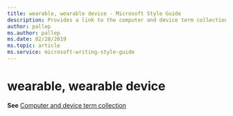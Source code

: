 ```yaml
---
title: wearable, wearable device - Microsoft Style Guide
description: Provides a link to the computer and device term collection topic.
author: pallep
ms.author: pallep
ms.date: 02/28/2019
ms.topic: article
ms.service: microsoft-writing-style-guide
---
```


# wearable, wearable device

**See** [Computer and device term collection](~/a-z-word-list-term-collections/term-collections/computer-device-terms.md)
